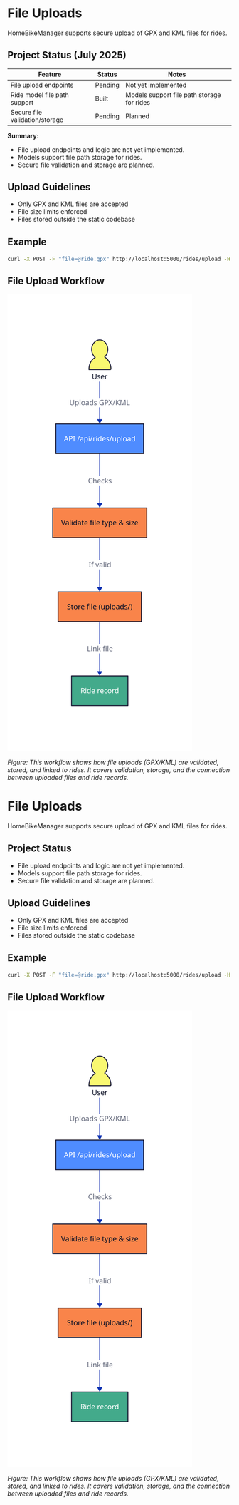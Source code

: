 # File Uploads

HomeBikeManager supports secure upload of GPX and KML files for rides.


## Project Status (July 2025)

| Feature                        | Status      | Notes                                             |
|--------------------------------|-------------|---------------------------------------------------|
| File upload endpoints          | Pending     | Not yet implemented                               |
| Ride model file path support   | Built       | Models support file path storage for rides         |
| Secure file validation/storage | Pending     | Planned                                           |

**Summary:**
- File upload endpoints and logic are not yet implemented.
- Models support file path storage for rides.
- Secure file validation and storage are planned.

## Upload Guidelines
- Only GPX and KML files are accepted
- File size limits enforced
- Files stored outside the static codebase

## Example
```bash
curl -X POST -F "file=@ride.gpx" http://localhost:5000/rides/upload -H "Authorization: Bearer <API_KEY>"
```

## File Upload Workflow
![File Upload Workflow](diagrams/file_upload_flow.svg)

*Figure: This workflow shows how file uploads (GPX/KML) are validated, stored, and linked to rides. It covers validation, storage, and the connection between uploaded files and ride records.*
# File Uploads

HomeBikeManager supports secure upload of GPX and KML files for rides.

## Project Status
- File upload endpoints and logic are not yet implemented.
- Models support file path storage for rides.
- Secure file validation and storage are planned.

## Upload Guidelines
- Only GPX and KML files are accepted
- File size limits enforced
- Files stored outside the static codebase

## Example
```bash
curl -X POST -F "file=@ride.gpx" http://localhost:5000/rides/upload -H "Authorization: Bearer <API_KEY>"
```

## File Upload Workflow
![File Upload Workflow](diagrams/file_upload_flow.svg)

*Figure: This workflow shows how file uploads (GPX/KML) are validated, stored, and linked to rides. It covers validation, storage, and the connection between uploaded files and ride records.*
